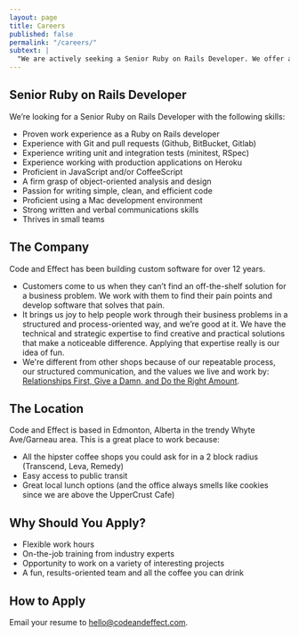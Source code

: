 ```yaml
---
layout: page
title: Careers
published: false
permalink: "/careers/"
subtext: |
  "We are actively seeking a Senior Ruby on Rails Developer. We offer a flexible, results-oriented work environment with a talented, experienced team. description: We are actively seeking Ruby on Rails Developers. We offer a flexible, results oriented work environment with a talented, experienced team."
---
```


## Senior Ruby on Rails Developer

We’re looking for a Senior Ruby on Rails Developer with the following skills:

* Proven work experience as a Ruby on Rails developer
* Experience with Git and pull requests (Github, BitBucket, Gitlab)
* Experience writing unit and integration tests (minitest, RSpec)
* Experience working with production applications on Heroku
* Proficient in JavaScript and/or CoffeeScript
* A firm grasp of object-oriented analysis and design
* Passion for writing simple, clean, and efficient code
* Proficient using a Mac development environment
* Strong written and verbal communications skills
* Thrives in small teams

## The Company

Code and Effect has been building custom software for over 12 years.

* Customers come to us when they can’t find an off-the-shelf solution for a business problem. We work with them to find their pain points and develop software that solves that pain.
* It brings us joy to help people work through their business problems in a structured and process-oriented way, and we’re good at it. We have the technical and strategic expertise to find creative and practical solutions that make a noticeable difference. Applying that expertise really is our idea of fun.
* We're different from other shops because of our repeatable process, our structured communication, and the values we live and work by: [Relationships First, Give a Damn, and Do the Right Amount](https://codeandeffect.com/).

## The Location

Code and Effect is based in Edmonton, Alberta in the trendy Whyte Ave/Garneau area. This is a great place to work because:

* All the hipster coffee shops you could ask for in a 2 block radius (Transcend, Leva, Remedy)
* Easy access to public transit
* Great local lunch options (and the office always smells like cookies since we are above the UpperCrust Cafe)

## Why Should You Apply?

* Flexible work hours
* On-the-job training from industry experts
* Opportunity to work on a variety of interesting projects
* A fun, results-oriented team and all the coffee you can drink

## How to Apply

Email your resume to [hello@codeandeffect.com](mailto:hello@codeandeffect.com).
